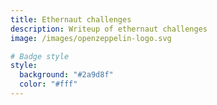 ```yaml
---
title: Ethernaut challenges
description: Writeup of ethernaut challenges
image: /images/openzeppelin-logo.svg

# Badge style
style:
  background: "#2a9d8f"
  color: "#fff"
---
```

